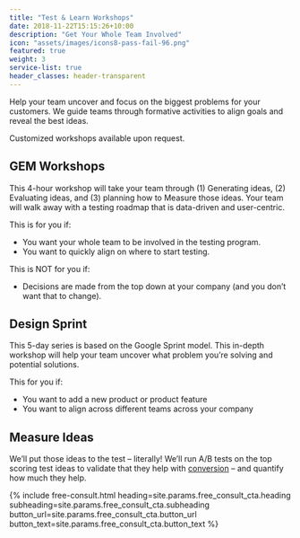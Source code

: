 ```yaml
---
title: "Test & Learn Workshops"
date: 2018-11-22T15:15:26+10:00
description: "Get Your Whole Team Involved"
icon: "assets/images/icons8-pass-fail-96.png"
featured: true
weight: 3
service-list: true
header_classes: header-transparent
---
```


Help your team uncover and focus on the biggest problems for your customers. We guide teams through formative activities to align goals and reveal the best ideas.

Customized workshops available upon request.

## GEM Workshops

This 4-hour workshop will take your team through (1) Generating ideas, (2) Evaluating ideas, and (3) planning how to Measure those ideas. Your team will walk away with a testing roadmap that is data-driven and user-centric.

This is for you if:

- You want your whole team to be involved in the testing program.
- You want to quickly align on where to start testing.

This is NOT for you if:

- Decisions are made from the top down at your company (and you don’t want that to change).

## Design Sprint

This 5-day series is based on the Google Sprint model. This in-depth workshop will help your team uncover what problem you’re solving and potential solutions.

This for you if:

- You want to add a new product or product feature
- You want to align across different teams across your company

## Measure Ideas

We’ll put those ideas to the test – literally! We’ll run A/B tests on the top scoring test ideas to validate that they help with <a class="glossary-word" href="https://experimentzone.com/support/glossary/#Conversion">conversion</a> – and quantify how much they help.

{% include free-consult.html heading=site.params.free_consult_cta.heading
subheading=site.params.free_consult_cta.subheading
button_url=site.params.free_consult_cta.button_url
button_text=site.params.free_consult_cta.button_text %}
